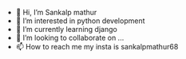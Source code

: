- 👋 Hi, I’m Sankalp mathur
- 👀 I’m interested in python development
- 🌱 I’m currently learning django
- 💞️ I’m looking to collaborate on ...
- 📫 How to reach me my insta is sankalpmathur68

<!---
sankalpmatur68/sankalpmatur68 is a ✨ special ✨ repository because its `README.md` (this file) appears on your GitHub profile.
You can click the Preview link to take a look at your changes.
--->
